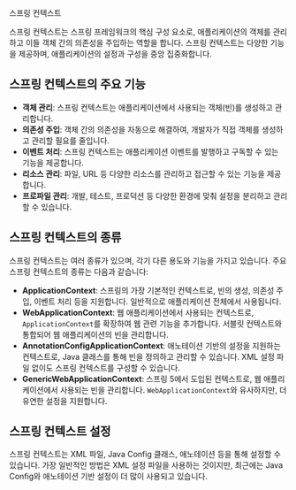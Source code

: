 스프링 컨텍스트

스프링 컨텍스트는 스프링 프레임워크의 핵심 구성 요소로, 애플리케이션의 객체를 관리하고 이들 객체 간의 의존성을 주입하는 역할을 합니다. 스프링 컨텍스트는 다양한 기능을 제공하며, 애플리케이션의 설정과 구성을 중앙 집중화합니다.
## 스프링 컨텍스트의 주요 기능
- **객체 관리**: 스프링 컨텍스트는 애플리케이션에서 사용되는 객체(빈)를 생성하고 관리합니다.
- **의존성 주입**: 객체 간의 의존성을 자동으로 해결하여, 개발자가 직접 객체를 생성하고 관리할 필요를 줄입니다.
- **이벤트 처리**: 스프링 컨텍스트는 애플리케이션 이벤트를 발행하고 구독할 수 있는 기능을 제공합니다.
- **리소스 관리**: 파일, URL 등 다양한 리소스를 관리하고 접근할 수 있는 기능을 제공합니다.
- **프로파일 관리**: 개발, 테스트, 프로덕션 등 다양한 환경에 맞춰 설정을 분리하고 관리할 수 있습니다.
## 스프링 컨텍스트의 종류
스프링 컨텍스트는 여러 종류가 있으며, 각기 다른 용도와 기능을 가지고 있습니다. 주요 스프링 컨텍스트의 종류는 다음과 같습니다:
- **ApplicationContext**: 스프링의 가장 기본적인 컨텍스트로, 빈의 생성, 의존성 주입, 이벤트 처리 등을 지원합니다. 일반적으로 애플리케이션 전체에서 사용됩니다.      
- **WebApplicationContext**: 웹 애플리케이션에서 사용되는 컨텍스트로, `ApplicationContext`를 확장하여 웹 관련 기능을 추가합니다. 서블릿 컨텍스트와 통합되어 웹 애플리케이션의 빈을 관리합니다.
- **AnnotationConfigApplicationContext**: 애노테이션 기반의 설정을 지원하는 컨텍스트로, Java 클래스를 통해 빈을 정의하고 관리할 수 있습니다. XML 설정 파일 없이도 스프링 컨텍스트를 구성할 수 있습니다.
- **GenericWebApplicationContext**: 스프링 5에서 도입된 컨텍스트로, 웹 애플리케이션에서 사용되는 빈을 관리합니다. `WebApplicationContext`와 유사하지만, 더 유연한 설정을 지원합니다.
## 스프링 컨텍스트 설정
스프링 컨텍스트는 XML 파일, Java Config 클래스, 애노테이션 등을 통해 설정할 수 있습니다. 가장 일반적인 방법은 XML 설정 파일을 사용하는 것이지만, 최근에는 Java Config와 애노테이션 기반 설정이 더 많이 사용되고 있습니다.
